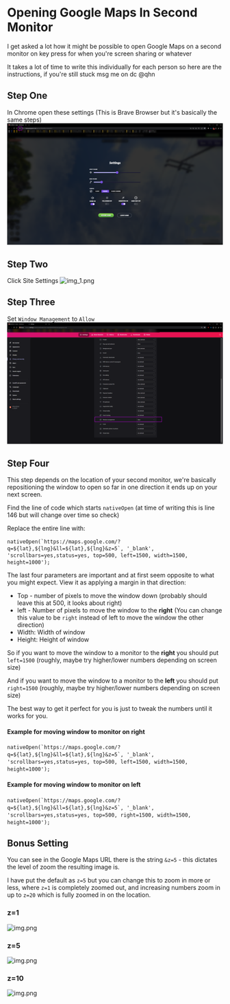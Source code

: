 # Opening Google Maps In Second Monitor
I get asked a lot how it might be possible to open Google Maps on a second monitor on key press for when you're screen sharing or whatever

It takes a lot of time to write this individually for each person so here are the instructions, if you're still stuck msg me on dc @qhn

## Step One
In Chrome open these settings (This is Brave Browser but it's basically the same steps)
![img.png](img/2ndMonitor-img1.png)

## Step Two
Click Site Settings
![img_1.png](img/2ndMonitor-img_1.png)

## Step Three
Set `Window Management` to `Allow`
![img_2.png](img/2ndMonitor-img_2.png)

## Step Four
This step depends on the location of your second monitor, we're basically repositioning the window to open so far in one
direction it ends up on your next screen.

Find the line of code which starts `nativeOpen` (at time of writing this is line 146 but will change over time so check)

Replace the entire line with:

```
nativeOpen(`https://maps.google.com/?q=${lat},${lng}&ll=${lat},${lng}&z=5`, '_blank', 'scrollbars=yes,status=yes, top=500, left=1500, width=1500, height=1000');
```

The last four parameters are important and at first seem opposite to what you might expect. View it as applying a margin in that direction:
- Top - number of pixels to move the window down (probably should leave this at 500, it looks about right)
- left - Number of pixels to move the window to the **right** (You can change this value to be `right` instead of left to move the window the other direction)
- Width: Width of window
- Height: Height of window


So if you want to move the window to a monitor to the **right** you should put `left=1500` (roughly, maybe try higher/lower numbers depending on screen size)  

And if you want to move the window to a monitor to the **left** you should put `right=1500` (roughly, maybe try higher/lower numbers depending on screen size) 

The best way to get it perfect for you is just to tweak the numbers until it works for you.

#### Example for moving window to monitor on right
```nativeOpen(`https://maps.google.com/?q=${lat},${lng}&ll=${lat},${lng}&z=5`, '_blank', 'scrollbars=yes,status=yes, top=500, left=1500, width=1500, height=1000');```

#### Example for moving window to monitor on left
```nativeOpen(`https://maps.google.com/?q=${lat},${lng}&ll=${lat},${lng}&z=5`, '_blank', 'scrollbars=yes,status=yes, top=500, right=1500, width=1500, height=1000');```

## Bonus Setting
You can see in the Google Maps URL there is the string `&z=5` - this dictates the level of zoom the resulting image is.

I have put the default as `z=5` but you can change this to zoom in more or less, where `z=1` is completely zoomed out, and increasing numbers zoom in up to `z=20` which is fully zoomed in on the location.

### z=1
![img.png](img/zindex-1.png)

### z=5
![img.png](img/zindex-5.png)

### z=10
![img.png](img/zindex-10.png)
